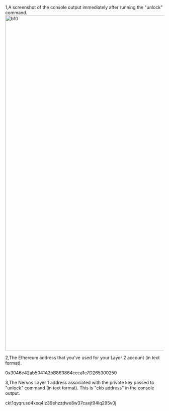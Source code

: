 1,A screenshot of the console output immediately after running the "unlock" command.
<img width="1065" alt="b10" src="https://user-images.githubusercontent.com/48971958/130809400-2bf6b5e7-9b41-435e-ae13-523b8299f9af.png">


2,The Ethereum address that you've used for your Layer 2 account (in text format).

0x3046e42ab5041A3bB863864ceca1e7D265300250


3,The Nervos Layer 1 address associated with the private key passed to "unlock" command (in text format). This is "ckb address" in the console output.

ckt1qyqrusd4xxq4lz39ehzzdwe8w37caxjt94lq295v0j

